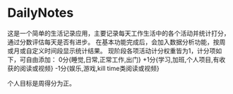# DailyNotes
  这是一个简单的生活记录应用，主要记录每天工作生活中的各个活动并统计打分，通过分数评估每天是否有进步。
  在基本功能完成后，会加入数据分析功能，按周或月或自定义时间段显示统计结果。
  现阶段各项活动计分权重皆为1，计分项如下，可自由添加：
  0分{睡觉,日常,正常工作,出门}
  +1分{学习,加班,个人项目,有收获的阅读或视频}
  -1分{娱乐,游戏,kill time类阅读或视频}
  
  个人目标是周得分为正。
